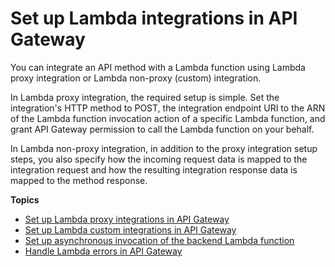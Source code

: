 # Set up Lambda integrations in API Gateway<a name="set-up-lambda-integrations"></a>

 You can integrate an API method with a Lambda function using Lambda proxy integration or Lambda non\-proxy \(custom\) integration\. 

In Lambda proxy integration, the required setup is simple\. Set the integration's HTTP method to POST, the integration endpoint URI to the ARN of the Lambda function invocation action of a specific Lambda function, and grant API Gateway permission to call the Lambda function on your behalf\.

In Lambda non\-proxy integration, in addition to the proxy integration setup steps, you also specify how the incoming request data is mapped to the integration request and how the resulting integration response data is mapped to the method response\. 

**Topics**
+ [Set up Lambda proxy integrations in API Gateway](set-up-lambda-proxy-integrations.md)
+ [Set up Lambda custom integrations in API Gateway](set-up-lambda-custom-integrations.md)
+ [Set up asynchronous invocation of the backend Lambda function](set-up-lambda-integration-async.md)
+ [Handle Lambda errors in API Gateway](handle-errors-in-lambda-integration.md)